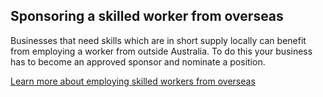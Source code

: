 ## Sponsoring a skilled worker from overseas

Businesses that need skills which are in short supply locally can benefit from employing a worker from outside Australia. To do this your business has to become an approved sponsor and nominate a position.

[Learn more about employing skilled workers from overseas](#)
